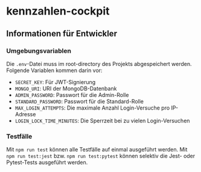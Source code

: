 # kennzahlen-cockpit
## Informationen für Entwickler
### Umgebungsvariablen
Die `.env`-Datei muss im root-directory des Projekts abgespeichert werden.
Folgende Variablen kommen darin vor:
- `SECRET_KEY`: Für JWT-Signierung
- `MONGO_URI`: URI der MongoDB-Datenbank
- `ADMIN_PASSWORD`: Passwort für die Admin-Rolle
- `STANDARD_PASSWORD`: Passwort für die Standard-Rolle
- `MAX_LOGIN_ATTEMPTS`: Die maximale Anzahl Login-Versuche pro IP-Adresse
- `LOGIN_LOCK_TIME_MINUTES`: Die Sperrzeit bei zu vielen Login-Versuchen
### Testfälle
Mit ``npm run test`` können alle Testfälle auf einmal ausgeführt werden.
Mit ``npm run test:jest`` bzw. ``npm run test:pytest`` können selektiv die Jest- oder Pytest-Tests ausgeführt werden.
